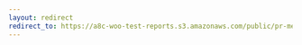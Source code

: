 ```yaml
---
layout: redirect
redirect_to: https://a8c-woo-test-reports.s3.amazonaws.com/public/pr-merge/41205/e2e/index.html
---
```


